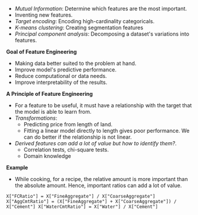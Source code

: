 * *Mutual Information*: Determine which features are the most important.
* Inventing new features.
* *Target encoding*: Encoding high-cardinality categoricals.
* *K-means clustering*: Creating segmentation features
* *Principal component analysis*: Decomposing a dataset's variations into features.

**Goal of Feature Engineering**
* Making data better suited to the problem at hand.
* Improve model's predictive performance.
* Reduce computational or data needs.
* Improve interpretability of the results.

**A Principle of Feature Engineering**
* For a feature to be useful, it must have a relationship with the target that the model is able to learn from.
* *Transformations*: 
    * Predicting price from length of land.
    * Fitting a linear model directly to length gives poor performance. We can do better if the relationship is not linear.
* *Derived features can add a lot of value but how to identify them?*.
    * Correlation tests, chi-square tests.
    * Domain knowledge

**Example**
* While cooking, for a recipe, the relative amount is more important than the absolute amount. Hence, important ratios can add a lot of value.

`
    X["FCRatio"] = X["FineAggregate"] / X["CoarseAggregate"]
    X["AggCmtRatio"] = (X["FineAggregate"] + X["CoarseAggregate"]) / X["Cement"]
    X["WaterCmtRatio"] = X["Water"] / X["Cement"]
`